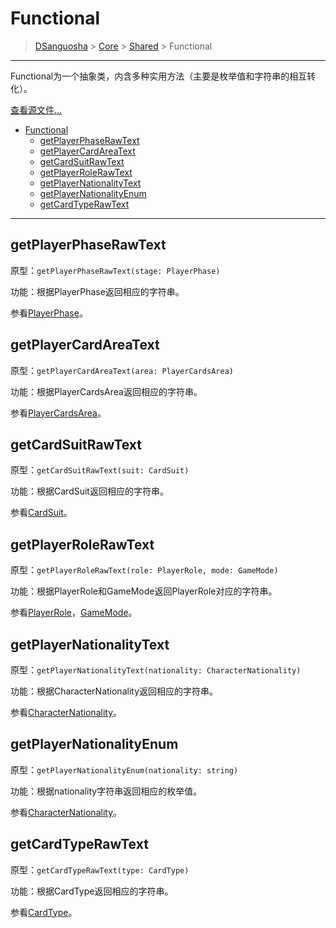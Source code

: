 # Functional

> [DSanguosha](../../index.md) > [Core](../core-index.md) > [Shared](./shared-index.md) > Functional

___

Functional为一个抽象类，内含多种实用方法（主要是枚举值和字符串的相互转化）。

[查看源文件...](../../../src/core/shares/libs/functional/index.ts)

- [Functional](#functional)
  - [getPlayerPhaseRawText](#getplayerphaserawtext)
  - [getPlayerCardAreaText](#getplayercardareatext)
  - [getCardSuitRawText](#getcardsuitrawtext)
  - [getPlayerRoleRawText](#getplayerrolerawtext)
  - [getPlayerNationalityText](#getplayernationalitytext)
  - [getPlayerNationalityEnum](#getplayernationalityenum)
  - [getCardTypeRawText](#getcardtyperawtext)

___

## getPlayerPhaseRawText

  原型：`getPlayerPhaseRawText(stage: PlayerPhase)`

  功能：根据PlayerPhase返回相应的字符串。

  参看[PlayerPhase](./functional.md)。

## getPlayerCardAreaText

  原型：`getPlayerCardAreaText(area: PlayerCardsArea)`

  功能：根据PlayerCardsArea返回相应的字符串。

  参看[PlayerCardsArea](./functional.md)。

## getCardSuitRawText

  原型：`getCardSuitRawText(suit: CardSuit)`

  功能：根据CardSuit返回相应的字符串。

  参看[CardSuit](./functional.md)。

## getPlayerRoleRawText

  原型：`getPlayerRoleRawText(role: PlayerRole, mode: GameMode)`

  功能：根据PlayerRole和GameMode返回PlayerRole对应的字符串。

  参看[PlayerRole](./functional.md)，[GameMode](./functional.md)。

## getPlayerNationalityText

  原型：`getPlayerNationalityText(nationality: CharacterNationality)`

  功能：根据CharacterNationality返回相应的字符串。

  参看[CharacterNationality](../character.md#const-enum-characternationality)。

## getPlayerNationalityEnum

  原型：`getPlayerNationalityEnum(nationality: string)`

  功能：根据nationality字符串返回相应的枚举值。

  参看[CharacterNationality](../character.md#const-enum-characternationality)。

## getCardTypeRawText

  原型：`getCardTypeRawText(type: CardType)`

  功能：根据CardType返回相应的字符串。

  参看[CardType](./functional.md)。
